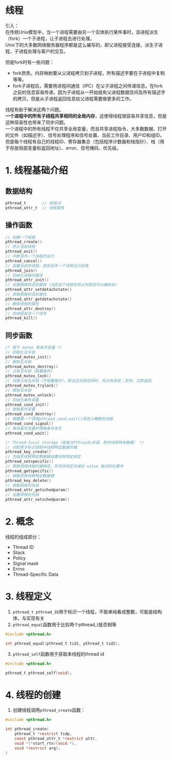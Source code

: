 # 线程
引入：  
在传统Unix模型中，当一个进程需要由另一个实体执行某件事时，该进程派生（fork）一个子进程，让子进程去进行处理。  
Unix下的大多数网络服务器程序都是这么编写的，即父进程接受连接，派生子进程，子进程处理与客户的交互。  

但是fork时有一些问题：
- fork昂贵。内存映射要从父进程拷贝到子进程，所有描述字要在子进程中复制等等。
- fork子进程后，需要用进程间通信（IPC）在父子进程之间传递信息。在fork之前的信息容易传递，因为子进程从一开始就有父进程数据空间及所有描述字的拷贝。但是从子进程返回信息给父进程需要做更多的工作。

线程有助于解决这两个问题。  
**一个进程中的所有子线程共享相同的全局内存**，这使得线程很容易共享信息，但是这种简易性也带来了同步问题。  
一个进程中的所有线程不仅共享全局变量，而且共享进程指令、大多数数据、打开的文件（如描述字）、信号处理程序和信号处置、当前工作目录、用户ID和组ID。但是每个线程有自己的线程ID、寄存器集合（包括程序计数器和栈指针）、栈（用于存放局部变量和返回地址）、error、信号掩码、优先级。

# 1. 线程基础介绍
## 数据结构
```C
pthread_t       // 线程id
pthread_attr_t  // 线程属性
```
## 操作函数
```C
// 创建一个线程
pthread_create()
// 终止当前线程
pthread_exit()
// 中断另外一个线程的运行
pthread_cancel()
// 阻塞当前的线程，直到另外一个线程运行结束
pthread_join()
// 初始化线程的属性
pthread_attr_init()
// 设置脱离状态的属性（决定这个线程在终止时是否可以被结合）
pthread_attr_setdetachstate()
// 获取脱离状态的属性
pthread_attr_getdetachstate()
// 删除线程的属性
pthread_attr_destroy()
// 向线程发送一个信号
pthread_kill()
```

## 同步函数
```C
/* 用于 mutex 和条件变量 */
// 初始化互斥锁
pthread_mutex_init()
// 删除互斥锁
pthread_mutex_destroy()
// 占有互斥锁（阻塞操作）
pthread_mutex_lock()
// 试图占有互斥锁（不阻塞操作）。即当互斥锁空闲时，将占有该锁；否则，立即返回。
pthread_mutex_trylock()
// 释放互斥锁
pthread_mutex_unlock()
// 初始化条件变量
pthread_cond_init()
// 销毁条件变量
pthread_cond_destroy()
// 唤醒第一个调用pthread_cond_wait()而进入睡眠的线程
pthread_cond_signal()
// 等待条件变量的特殊条件发生
pthread_cond_wait()

/* Thread-local storage（或者以Pthreads术语，称作线程特有数据） */
// 分配用于标识进程中线程特定数据的键
pthread_key_create()
// 为指定线程特定数据键设置线程特定绑定
pthread_setspecific()
// 获取调用线程的键绑定，并将该绑定存储在 value 指向的位置中
pthread_getspecific()
// 销毁现有线程特定数据键
pthread_key_delete()
// 获取线程优先级
pthread_attr_getschedparam()
// 设置线程优先级
pthread_attr_setschedparam()
```

# 2. 概念
线程的组成部分：  
- Thread ID
- Stack
- Policy
- Signal mask
- Errno
- Thread-Specific Data

# 3. 线程定义
1. `pthread_t pthread_ID`用于标识一个线程，不能单纯看成整数，可能是结构体，与实现有关  
2. `pthread_equal`函数用于比较两个pthread_t是否相等
```C
#include <pthread.h>

int pthread_equal(pthread_t tid1, pthread_t tid2);
```
3. `pthread_self`函数用于获取本线程的thread id
```C
#include <pthread.h>

pthread_t pthread_self(void);
```

# 4. 线程的创建
1. 创建线程调用`pthread_create`函数：
```C
#include <pthread.h>

int pthread_create(
    pthread_t *restrict tidp,
    const pthread_attr_t *restrict attr,
    void *(*start_rtn)(void *), 
    void *restrict arg);
)
```


